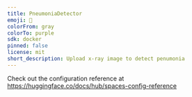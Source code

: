 ```yaml
---
title: PneumoniaDetector
emoji: 🏢
colorFrom: gray
colorTo: purple
sdk: docker
pinned: false
license: mit
short_description: Upload x-ray image to detect penumonia
---
```


Check out the configuration reference at https://huggingface.co/docs/hub/spaces-config-reference
